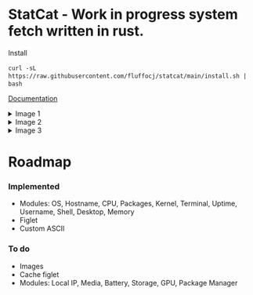 # StatCat - Work in progress system fetch written in rust.

Install
```
curl -sL https://raw.githubusercontent.com/fluffocj/statcat/main/install.sh | bash
```
[Documentation](https://github.com/FluffoCJ/StatCat/wiki)


<details>
  <summary>Image 1</summary>
  
  ![Example](/images/image.png)
</details>

<details>
  <summary>Image 2</summary>
  
  ![Example](/images/image2.png)
</details>

<details>
  <summary>Image 3</summary>
  
  ![Example](/images/image3.png)
</details>


# Roadmap

### Implemented
- Modules: OS, Hostname, CPU, Packages, Kernel,
Terminal, Uptime, Username, Shell, Desktop, Memory
- Figlet
- Custom ASCII

### To do
- Images
- Cache figlet
- Modules: Local IP, Media, Battery, Storage, GPU, Package Manager

</details>

